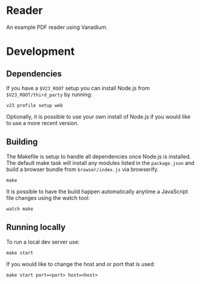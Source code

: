 # Reader

An example PDF reader using Vanadium.

# Development

## Dependencies

If you have a `$V23_ROOT` setup you can install Node.js from
`$V23_ROOT/third_party` by running:

    v23 profile setup web

Optionally, it is possible to use your own install of Node.js if you would like
to use a more recent version.

## Building

The Makefile is setup to handle all dependencies once Node.js is installed. The
default make task will install any modules listed in the `package.json` and
build a browser bundle from `browser/index.js` via browserify.

    make

It is possible to have the build happen automatically anytime a JavaScript file
changes using the watch tool:

    watch make

## Running locally

To run a local dev server use:

    make start

If you would like to change the host and or port that is used:

    make start port=<port> host=<host>
